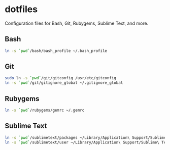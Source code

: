 # dotfiles

Configuration files for Bash, Git, Rubygems, Sublime Text, and more.

## Bash

```bash
ln -s `pwd`/bash/bash_profile ~/.bash_profile
```

## Git

```bash
sudo ln -s `pwd`/git/gitconfig /usr/etc/gitconfig
ln -s `pwd`/git/gitignore_global ~/.gitignore_global
```

## Rubygems

```bash
ln -s `pwd`/rubygems/gemrc ~/.gemrc
```

## Sublime Text

```bash
ln -s `pwd`/sublimetext/packages ~/Library/Application\ Support/Sublime\ Text\ 3/Installed\ Packages
ln -s `pwd`/sublimetext/user ~/Library/Application\ Support/Sublime\ Text\ 3/Packages/User
```
